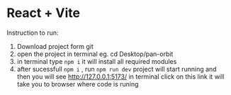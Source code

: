 # React + Vite

Instruction to run:
1. Download project form git
2. open the project in terminal eg. cd Desktop/pan-orbit 
3. in terminal type `npm i` it will install all required modules
4. after sucessfull `npm i` , run `npm run dev` project will start running and then you will see http://127.0.0.1:5173/ 
in terminal click on this link it will take you to browser where code is runing
